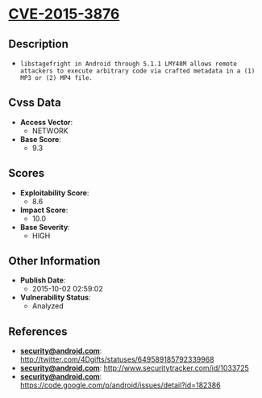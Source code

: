 
# [CVE-2015-3876](https://cve.mitre.org/cgi-bin/cvename.cgi?name=CVE-2015-3876)

## Description

- `libstagefright in Android through 5.1.1 LMY48M allows remote attackers to execute arbitrary code via crafted metadata in a (1) MP3 or (2) MP4 file.`

## Cvss Data

- **Access Vector**:
  - NETWORK
- **Base Score**:
  - 9.3

## Scores

- **Exploitability Score**:
  - 8.6
- **Impact Score**:
  - 10.0
- **Base Severity**:
  - HIGH

## Other Information

- **Publish Date**:
  - 2015-10-02 02:59:02
- **Vulnerability Status**:
  - Analyzed

## References

- **security@android.com**: http://twitter.com/4Dgifts/statuses/649589185792339968
- **security@android.com**: http://www.securitytracker.com/id/1033725
- **security@android.com**: https://code.google.com/p/android/issues/detail?id=182386
